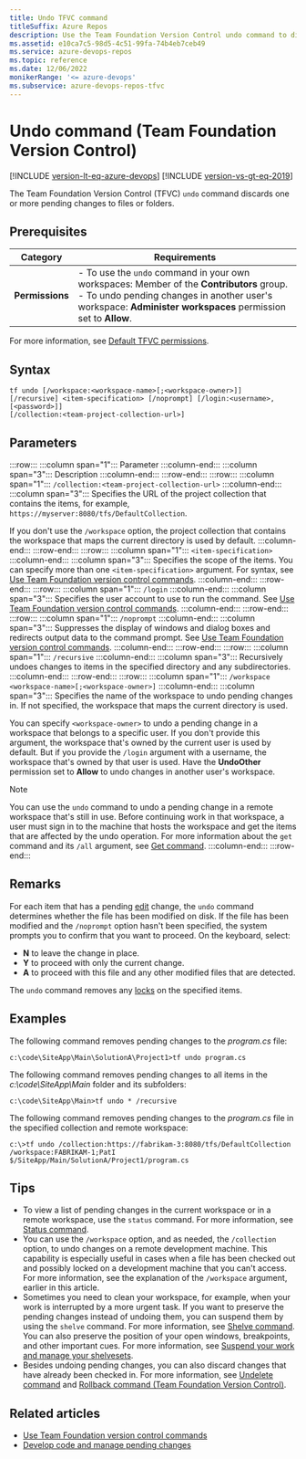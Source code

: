 ```yaml
---
title: Undo TFVC command
titleSuffix: Azure Repos
description: Use the Team Foundation Version Control undo command to discard one or more pending changes to files or folders.
ms.assetid: e10ca7c5-98d5-4c51-99fa-74b4eb7ceb49
ms.service: azure-devops-repos
ms.topic: reference
ms.date: 12/06/2022
monikerRange: '<= azure-devops'
ms.subservice: azure-devops-repos-tfvc
---
```


# Undo command (Team Foundation Version Control)

[!INCLUDE [version-lt-eq-azure-devops](../../includes/version-lt-eq-azure-devops.md)]
[!INCLUDE [version-vs-gt-eq-2019](../../includes/version-vs-gt-eq-2019.md)]

The Team Foundation Version Control (TFVC) `undo` command discards one or more pending changes to files or folders.
 
## Prerequisites

| Category | Requirements |
|--------------|-------------|
|**Permissions**|- To use the `undo` command in your own workspaces: Member of the **Contributors** group.<br>- To undo pending changes in another user's workspace: **Administer workspaces** permission set to **Allow**. |

For more information, see [Default TFVC permissions](../../organizations/security/default-tfvc-permissions.md).

## Syntax

```
tf undo [/workspace:<workspace-name>[;<workspace-owner>]]
[/recursive] <item-specification> [/noprompt] [/login:<username>,[<password>]]
[/collection:<team-project-collection-url>]
```

## Parameters

:::row:::
   :::column span="1":::
   Parameter
   :::column-end:::
   :::column span="3":::
   Description
   :::column-end:::
:::row-end:::
:::row:::
   :::column span="1":::
   `/collection:<team-project-collection-url>`
   :::column-end:::
   :::column span="3":::
   Specifies the URL of the project collection that contains the items, for example, `https://myserver:8080/tfs/DefaultCollection`.

   If you don't use the `/workspace` option, the project collection that contains the workspace that maps the current directory is used by default.
   :::column-end:::
:::row-end:::
:::row:::
   :::column span="1":::
   `<item-specification>`
   :::column-end:::
   :::column span="3":::
   Specifies the scope of the items. You can specify more than one `<item-specification>` argument. For syntax, see [Use Team Foundation version control commands](use-team-foundation-version-control-commands.md).
   :::column-end:::
:::row-end:::
:::row:::
   :::column span="1":::
   `/login`
   :::column-end:::
   :::column span="3":::
   Specifies the user account to use to run the command. See [Use Team Foundation version control commands](use-team-foundation-version-control-commands.md).
   :::column-end:::
:::row-end:::
:::row:::
   :::column span="1":::
   `/noprompt`
   :::column-end:::
   :::column span="3":::
   Suppresses the display of windows and dialog boxes and redirects output data to the command prompt. See [Use Team Foundation version control commands](use-team-foundation-version-control-commands.md).
   :::column-end:::
:::row-end:::
:::row:::
   :::column span="1":::
   `/recursive`
   :::column-end:::
   :::column span="3":::
   Recursively undoes changes to items in the specified directory and any subdirectories.
   :::column-end:::
:::row-end:::
:::row:::
   :::column span="1":::
   `/workspace <workspace-name>[;<workspace-owner>]`
   :::column-end:::
   :::column span="3":::
   Specifies the name of the workspace to undo pending changes in. If not specified, the workspace that maps the current directory is used.

   You can specify `<workspace-owner>` to undo a pending change in a workspace that belongs to a specific user. If you don't provide this argument, the workspace that's owned by the current user is used by default. But if you provide the `/login` argument with a username, the workspace that's owned by that user is used. Have the **UndoOther** permission set to **Allow** to undo changes in another user's workspace.

   > [!Note]  
   > You can use the `undo` command to undo a pending change in a remote workspace that's still in use. Before continuing work in that workspace, a user must sign in to the machine that hosts the workspace and get the items that are affected by the undo operation. For more information about the `get` command and its `/all` argument, see [Get command](get-command.md).
  :::column-end:::
:::row-end:::

## Remarks

For each item that has a pending [edit](check-out-edit-files.md) change, the `undo` command determines whether the file has been modified on disk. If the file has been modified and the `/noprompt` option hasn't been specified, the system prompts you to confirm that you want to proceed. On the keyboard, select:

- **N** to leave the change in place.
- **Y** to proceed with only the current change.
- **A** to proceed with this file and any other modified files that are detected.

The `undo` command removes any [locks](work-version-control-locks.md) on the specified items.

## Examples

The following command removes pending changes to the *program.cs* file:

```
c:\code\SiteApp\Main\SolutionA\Project1>tf undo program.cs
```

The following command removes pending changes to all items in the *c:\\code\\SiteApp\\Main* folder and its subfolders:

```
c:\code\SiteApp\Main>tf undo * /recursive
```

The following command removes pending changes to the *program.cs* file in the specified collection and remote workspace:

```
c:\>tf undo /collection:https://fabrikam-3:8080/tfs/DefaultCollection
/workspace:FABRIKAM-1;PatI $/SiteApp/Main/SolutionA/Project1/program.cs
```

## Tips

- To view a list of pending changes in the current workspace or in a remote workspace, use the `status` command. For more information, see [Status command](status-command.md).  
- You can use the `/workspace` option, and as needed, the `/collection` option, to undo changes on a remote development machine. This capability is especially useful in cases when a file has been checked out and possibly locked on a development machine that you can't access. For more information, see the explanation of the `/workspace` argument, earlier in this article.  
- Sometimes you need to clean your workspace, for example, when your work is interrupted by a more urgent task. If you want to preserve the pending changes instead of undoing them, you can suspend them by using the `shelve` command. For more information, see [Shelve command](shelve-command.md). You can also preserve the position of your open windows, breakpoints, and other important cues. For more information, see [Suspend your work and manage your shelvesets](suspend-your-work-manage-your-shelvesets.md).
- Besides undoing pending changes, you can also discard changes that have already been checked in. For more information, see [Undelete command](undelete-command.md) and [Rollback command (Team Foundation Version Control)](rollback-command-team-foundation-version-control.md).


## Related articles

- [Use Team Foundation version control commands](use-team-foundation-version-control-commands.md)
- [Develop code and manage pending changes](develop-code-manage-pending-changes.md) 
